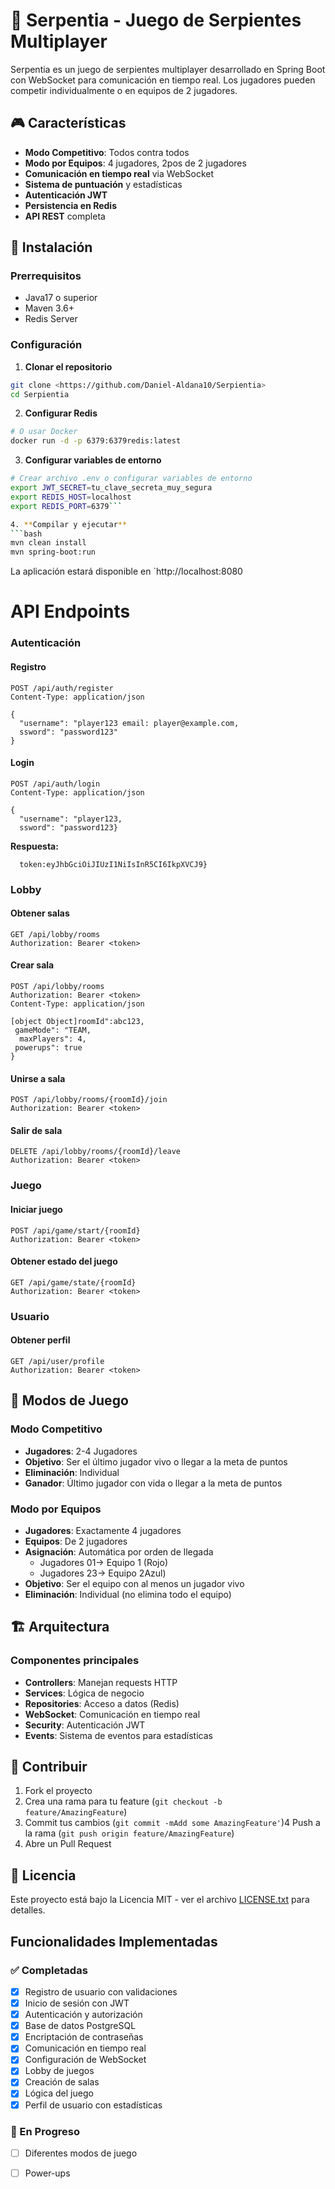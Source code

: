 # 🐍 Serpentia - Juego de Serpientes Multiplayer

Serpentia es un juego de serpientes multiplayer desarrollado en Spring Boot con WebSocket para comunicación en tiempo real. Los jugadores pueden competir individualmente o en equipos de 2 jugadores.

## 🎮 Características

- **Modo Competitivo**: Todos contra todos
- **Modo por Equipos**: 4 jugadores, 2pos de 2 jugadores
- **Comunicación en tiempo real** via WebSocket
- **Sistema de puntuación** y estadísticas
- **Autenticación JWT**
- **Persistencia en Redis**
- **API REST** completa

## 🚀 Instalación

### Prerrequisitos

- Java17 o superior
- Maven 3.6+
- Redis Server

### Configuración

1. **Clonar el repositorio**
```bash
git clone <https://github.com/Daniel-Aldana10/Serpientia>
cd Serpientia
```

2. **Configurar Redis**
```bash
# O usar Docker
docker run -d -p 6379:6379redis:latest
```

3. **Configurar variables de entorno**
```bash
# Crear archivo .env o configurar variables de entorno
export JWT_SECRET=tu_clave_secreta_muy_segura
export REDIS_HOST=localhost
export REDIS_PORT=6379```

4. **Compilar y ejecutar**
```bash
mvn clean install
mvn spring-boot:run
```

La aplicación estará disponible en `http://localhost:8080
# API Endpoints

### Autenticación

#### Registro
```http
POST /api/auth/register
Content-Type: application/json

{
  "username": "player123 email: player@example.com,
  ssword": "password123"
}
```

#### Login
```http
POST /api/auth/login
Content-Type: application/json

{
  "username": "player123,
  ssword": "password123}
```

**Respuesta:**
```json[object Object]
  token:eyJhbGciOiJIUzI1NiIsInR5CI6IkpXVCJ9}
```

### Lobby

#### Obtener salas
```http
GET /api/lobby/rooms
Authorization: Bearer <token>
```

#### Crear sala
```http
POST /api/lobby/rooms
Authorization: Bearer <token>
Content-Type: application/json

[object Object]roomId":abc123,
 gameMode": "TEAM,
  maxPlayers": 4,
 powerups": true
}
```

#### Unirse a sala
```http
POST /api/lobby/rooms/{roomId}/join
Authorization: Bearer <token>
```

#### Salir de sala
```http
DELETE /api/lobby/rooms/{roomId}/leave
Authorization: Bearer <token>
```

### Juego

#### Iniciar juego
```http
POST /api/game/start/{roomId}
Authorization: Bearer <token>
```

#### Obtener estado del juego
```http
GET /api/game/state/{roomId}
Authorization: Bearer <token>
```

### Usuario

#### Obtener perfil
```http
GET /api/user/profile
Authorization: Bearer <token>
```

## 🎯 Modos de Juego

### Modo Competitivo
- **Jugadores**: 2-4 Jugadores
- **Objetivo**: Ser el último jugador vivo o llegar a la meta de puntos
- **Eliminación**: Individual
- **Ganador**: Último jugador con vida o llegar a la meta de puntos

### Modo por Equipos
- **Jugadores**: Exactamente 4 jugadores
- **Equipos**: De 2 jugadores
- **Asignación**: Automática por orden de llegada
  - Jugadores 01→ Equipo 1 (Rojo)
  - Jugadores 23→ Equipo 2Azul)
- **Objetivo**: Ser el equipo con al menos un jugador vivo
- **Eliminación**: Individual (no elimina todo el equipo)


## 🏗️ Arquitectura

### Componentes principales
- **Controllers**: Manejan requests HTTP
- **Services**: Lógica de negocio
- **Repositories**: Acceso a datos (Redis)
- **WebSocket**: Comunicación en tiempo real
- **Security**: Autenticación JWT
- **Events**: Sistema de eventos para estadísticas


## 🤝 Contribuir

1. Fork el proyecto
2. Crea una rama para tu feature (`git checkout -b feature/AmazingFeature`)
3. Commit tus cambios (`git commit -mAdd some AmazingFeature'`)4 Push a la rama (`git push origin feature/AmazingFeature`)
5. Abre un Pull Request

## 📄 Licencia

Este proyecto está bajo la Licencia MIT - ver el archivo [LICENSE.txt](LICENSE.txt) para detalles.
## Funcionalidades Implementadas

### ✅ Completadas
- [x] Registro de usuario con validaciones
- [x] Inicio de sesión con JWT
- [x] Autenticación y autorización
- [x] Base de datos PostgreSQL
- [x] Encriptación de contraseñas
- [x] Comunicación en tiempo real
- [x] Configuración de WebSocket
- [x] Lobby de juegos
- [x] Creación de salas
- [x] Lógica del juego
- [x] Perfil de usuario con estadísticas
### 🔄 En Progreso
- [ ] Diferentes modos de juego
- [ ] Power-ups





